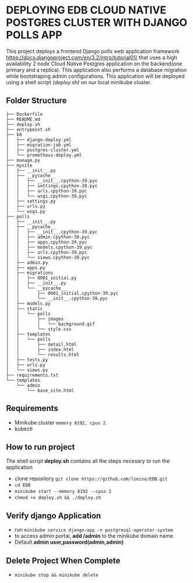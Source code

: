 # DEPLOYING EDB CLOUD NATIVE POSTGRES CLUSTER WITH DJANGO POLLS APP
This project deploys a frontend Django polls web application framework https://docs.djangoproject.com/en/3.2/intro/tutorial01/ that uses a high availability 2 node Cloud Native Postgres application on the backend(one primary and a replica). This application also performs a database migration while bootstraping admin configurations. This application will be deployed using a shell script *(deploy.sh)* on our local minikube cluster.

## Folder Structure
```
├── Dockerfile
├── README.md
├── deploy.sh
├── entrypoint.sh
├── k8
│   ├── django-deploy.yml
│   ├── migration-job.yml
│   ├── postgres-cluster.yml
│   └── prometheus-deploy.yml
├── manage.py
├── mysite
│   ├── __init__.py
│   ├── __pycache__
│   │   ├── __init__.cpython-39.pyc
│   │   ├── settings.cpython-39.pyc
│   │   ├── urls.cpython-39.pyc
│   │   └── wsgi.cpython-39.pyc
│   ├── settings.py
│   ├── urls.py
│   └── wsgi.py
├── polls
│   ├── __init__.py
│   ├── __pycache__
│   │   ├── __init__.cpython-39.pyc
│   │   ├── admin.cpython-39.pyc
│   │   ├── apps.cpython-39.pyc
│   │   ├── models.cpython-39.pyc
│   │   ├── urls.cpython-39.pyc
│   │   └── views.cpython-39.pyc
│   ├── admin.py
│   ├── apps.py
│   ├── migrations
│   │   ├── 0001_initial.py
│   │   ├── __init__.py
│   │   └── __pycache__
│   │       ├── 0001_initial.cpython-39.pyc
│   │       └── __init__.cpython-39.pyc
│   ├── models.py
│   ├── static
│   │   └── polls
│   │       ├── images
│   │       │   └── background.gif
│   │       └── style.css
│   ├── templates
│   │   └── polls
│   │       ├── detail.html
│   │       ├── index.html
│   │       └── results.html
│   ├── tests.py
│   ├── urls.py
│   └── views.py
├── requirements.txt
└── templates
    └── admin
        └── base_site.html
```

## Requirements
- Minikube cluster 
    ```memory 8192, cpus 2```
- kubectl 

## How to run project
The shell script **deploy.sh** contains all the steps necesary to run the application
- clone repository `git clone https://github.com/lseino/EDB.git `
- `cd EDB`
- `minikube start --memory 8192 --cpus 2`
- `chmod +x deploy.sh && ./deploy.sh `

## Verify django Application
- run `minikube service django-app -n postgresql-operator-system`
- to access admin portal, **add /admin** to the minikube domain name. 
- Default **admin user,password(admin,admin)**

## Delete Project When Complete
- `minikube stop && minikube delete`